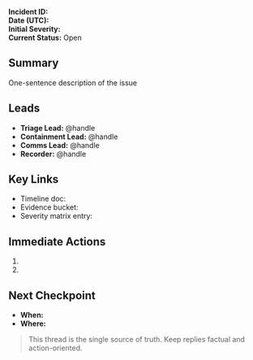 **Incident ID:**  
**Date (UTC):**  
**Initial Severity:**  
**Current Status:** Open  

## Summary  

One-sentence description of the issue

## Leads  

- **Triage Lead:** @handle  
- **Containment Lead:** @handle  
- **Comms Lead:** @handle  
- **Recorder:** @handle  

## Key Links  

- Timeline doc:  
- Evidence bucket:  
- Severity matrix entry:  

## Immediate Actions  

1.  
2.  

## Next Checkpoint  

- **When:**  
- **Where:**  

> This thread is the single source of truth. Keep replies factual and action-oriented.
